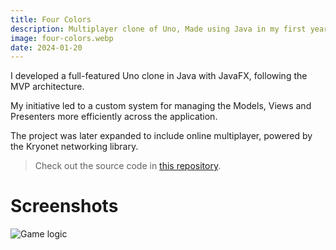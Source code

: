 ```yaml
---
title: Four Colors
description: Multiplayer clone of Uno, Made using Java in my first year at KdG
image: four-colors.webp
date: 2024-01-20
---
```


I developed a full-featured Uno clone in Java with JavaFX, following the MVP architecture.

My initiative led to a custom system for managing the Models, Views and Presenters more efficiently across the application.

The project was later expanded to include online multiplayer, powered by the Kryonet networking library.

> Check out the source code in [this repository](https://github.com/niceduckdev/four-colors).

# Screenshots
![Game logic](/images/projects/four-colors.webp)